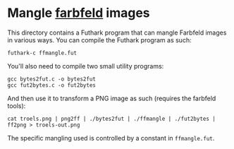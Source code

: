 Mangle [farbfeld][1] images
=========================

This directory contains a Futhark program that can mangle Farbfeld
images in various ways.  You can compile the Futhark program as such:

    futhark-c ffmangle.fut

You'll also need to compile two small utility programs:

    gcc bytes2fut.c -o bytes2fut
    gcc fut2bytes.c -o fut2bytes

And then use it to transform a PNG image as such (requires the farbfeld tools):

    cat troels.png | png2ff | ./bytes2fut | ./ffmangle | ./fut2bytes | ff2png > troels-out.png

The specific mangling used is controlled by a constant in `ffmangle.fut`.

[1]: http://tools.suckless.org/farbfeld/
